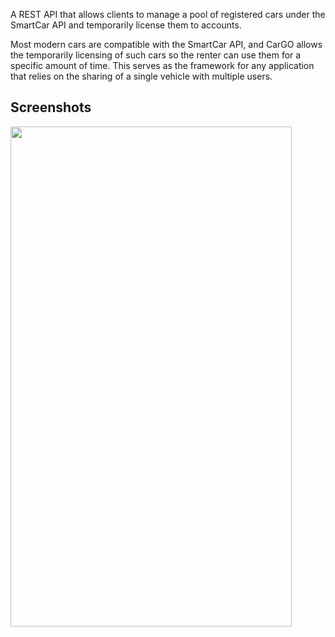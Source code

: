 A REST API that allows clients to manage a pool of registered cars
under the SmartCar API and temporarily license them to accounts. 

Most modern cars are compatible with the SmartCar API, and CarGO allows the temporarily licensing of such cars so the renter can use them for a specific amount of time. This serves as the framework for any application that relies on the sharing of a single vehicle with multiple users.
## Screenshots

  <img src= "https://github.com/ahmadhuzaifa/skinskan/blob/master/image/logo.PNG" width="450" height="800">
 

